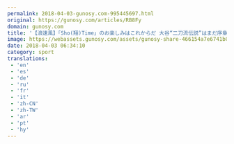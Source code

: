 ```yaml
---
permalink: 2018-04-03-gunosy.com-995445697.html
original: https://gunosy.com/articles/RB8Fy
domain: gunosy.com
title: '【浪速風】「Sho(翔)Time」のお楽しみはこれからだ 大谷“二刀流伝説”はまだ序章(4月3日)（産経ニュース） - グノシー'
image: https://webassets.gunosy.com/assets/gunosy-share-466154a7e6741b0dbc8895ceff97e34818892a0e7dbc05d641d2606f8820dd35.jpg
date: 2018-04-03 06:34:10
category: sport
translations: 
 - 'en'
 - 'es'
 - 'de'
 - 'ru'
 - 'fr'
 - 'it'
 - 'zh-CN'
 - 'zh-TW'
 - 'ar'
 - 'pt'
 - 'hy'
---
```


